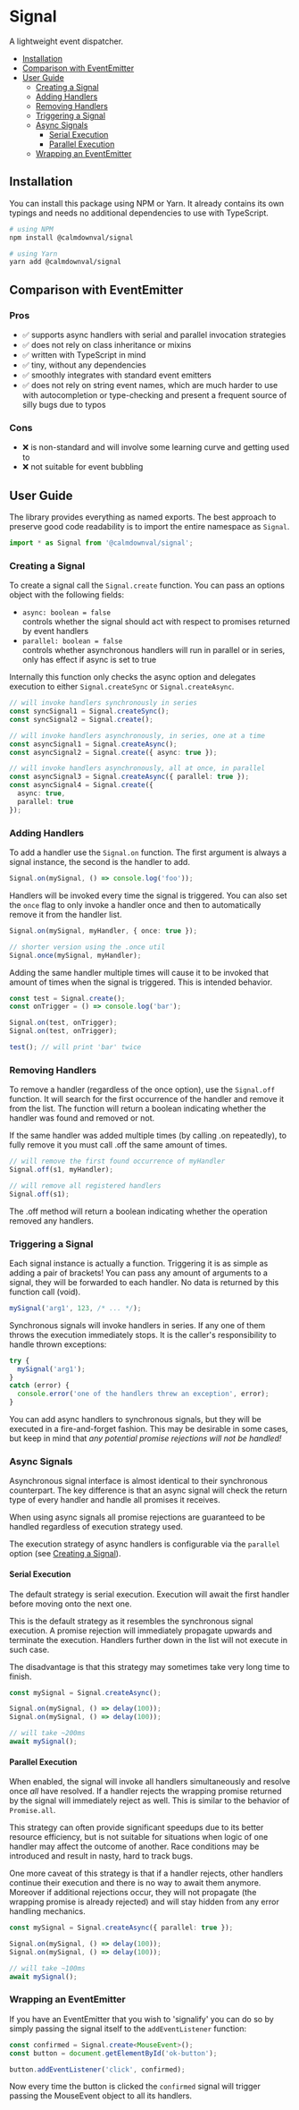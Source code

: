 # Signal

A lightweight event dispatcher.

- [Installation](#installation)
- [Comparison with EventEmitter](#comparison-with-eventemitter)
- [User Guide](#user-guide)
  - [Creating a Signal](#creating-a-signal)
  - [Adding Handlers](#adding-handlers)
  - [Removing Handlers](#removing-handlers)
  - [Triggering a Signal](#triggering-a-signal)
  - [Async Signals](#async-signals)
    - [Serial Execution](#serial-execution)
    - [Parallel Execution](#parallel-execution)
  - [Wrapping an EventEmitter](#wrapping-an-eventemitter)

## Installation

You can install this package using NPM or Yarn. It already contains its own
typings and needs no additional dependencies to use with TypeScript.

```sh
# using NPM
npm install @calmdownval/signal

# using Yarn
yarn add @calmdownval/signal
```

## Comparison with EventEmitter

### Pros

- ✅ supports async handlers with serial and parallel invocation strategies
- ✅ does not rely on class inheritance or mixins
- ✅ written with TypeScript in mind
- ✅ tiny, without any dependencies
- ✅ smoothly integrates with standard event emitters
- ✅ does not rely on string event names, which are much harder to use with
  autocompletion or type-checking and present a frequent source of silly bugs
  due to typos

### Cons

- ❌ is non-standard and will involve some learning curve and getting used to
- ❌ not suitable for event bubbling

## User Guide

The library provides everything as named exports. The best approach to preserve
good code readability is to import the entire namespace as `Signal`.

```ts
import * as Signal from '@calmdownval/signal';
```

### Creating a Signal

To create a signal call the `Signal.create` function. You can pass an options
object with the following fields:

- `async: boolean = false`  
  controls whether the signal should act with respect to promises returned by
  event handlers
- `parallel: boolean = false`  
  controls whether asynchronous handlers will run in parallel or in series, only
  has effect if async is set to true

Internally this function only checks the async option and delegates execution
to either `Signal.createSync` or `Signal.createAsync`.

```ts
// will invoke handlers synchronously in series
const syncSignal1 = Signal.createSync();
const syncSignal2 = Signal.create();

// will invoke handlers asynchronously, in series, one at a time
const asyncSignal1 = Signal.createAsync();
const asyncSignal2 = Signal.create({ async: true });

// will invoke handlers asynchronously, all at once, in parallel
const asyncSignal3 = Signal.createAsync({ parallel: true });
const asyncSignal4 = Signal.create({
  async: true,
  parallel: true
});
```

### Adding Handlers

To add a handler use the `Signal.on` function. The first argument is always a
signal instance, the second is the handler to add.

```ts
Signal.on(mySignal, () => console.log('foo'));
```

Handlers will be invoked every time the signal is triggered. You can also set
the `once` flag to only invoke a handler once and then to automatically remove
it from the handler list.

```ts
Signal.on(mySignal, myHandler, { once: true });

// shorter version using the .once util
Signal.once(mySignal, myHandler);
```

Adding the same handler multiple times will cause it to be invoked that amount
of times when the signal is triggered. This is intended behavior.

```ts
const test = Signal.create();
const onTrigger = () => console.log('bar');

Signal.on(test, onTrigger);
Signal.on(test, onTrigger);

test(); // will print 'bar' twice
```

### Removing Handlers

To remove a handler (regardless of the once option), use the `Signal.off`
function. It will search for the first occurrence of the handler and remove it
from the list. The function will return a boolean indicating whether the handler
was found and removed or not.

If the same handler was added multiple times (by calling .on repeatedly), to
fully remove it you must call .off the same amount of times.

```ts
// will remove the first found occurrence of myHandler
Signal.off(s1, myHandler);

// will remove all registered handlers
Signal.off(s1);
```

The .off method will return a boolean indicating whether the operation removed
any handlers.

### Triggering a Signal

Each signal instance is actually a function. Triggering it is as simple as
adding a pair of brackets! You can pass any amount of arguments to a signal,
they will be forwarded to each handler. No data is returned by this function
call (void).

```ts
mySignal('arg1', 123, /* ... */);
```

Synchronous signals will invoke handlers in series. If any one of them throws
the execution immediately stops. It is the caller's responsibility to handle
thrown exceptions:

```ts
try {
  mySignal('arg1');
}
catch (error) {
  console.error('one of the handlers threw an exception', error);
}
```

You can add async handlers to synchronous signals, but they will be executed in
a fire-and-forget fashion. This may be desirable in some cases, but keep in mind
that *any potential promise rejections will not be handled!*

### Async Signals

Asynchronous signal interface is almost identical to their synchronous
counterpart. The key difference is that an async signal will check the return
type of every handler and handle all promises it receives.

When using async signals all promise rejections are guaranteed to be handled
regardless of execution strategy used.

The execution strategy of async handlers is configurable via the `parallel`
option (see [Creating a Signal](#creating-a-signal)).

#### Serial Execution

The default strategy is serial execution. Execution will await the first handler
before moving onto the next one.

This is the default strategy as it resembles the synchronous signal execution.
A promise rejection will immediately propagate upwards and terminate the
execution. Handlers further down in the list will not execute in such case.

The disadvantage is that this strategy may sometimes take very long time to
finish.

```ts
const mySignal = Signal.createAsync();

Signal.on(mySignal, () => delay(100));
Signal.on(mySignal, () => delay(100));

// will take ~200ms
await mySignal();
```

#### Parallel Execution

When enabled, the signal will invoke all handlers simultaneously and resolve
once *all* have resolved. If a handler rejects the wrapping promise returned by
the signal will immediately reject as well. This is similar to the behavior of
`Promise.all`.

This strategy can often provide significant speedups due to its better resource
efficiency, but is not suitable for situations when logic of one handler may
affect the outcome of another. Race conditions may be introduced and result in
nasty, hard to track bugs.

One more caveat of this strategy is that if a handler rejects, other handlers
continue their execution and there is no way to await them anymore. Moreover if
additional rejections occur, they will not propagate (the wrapping promise is
already rejected) and will stay hidden from any error handling mechanics.

```ts
const mySignal = Signal.createAsync({ parallel: true });

Signal.on(mySignal, () => delay(100));
Signal.on(mySignal, () => delay(100));

// will take ~100ms
await mySignal();
```

### Wrapping an EventEmitter

If you have an EventEmitter that you wish to 'signalify' you can do so by simply
passing the signal itself to the `addEventListener` function:

```ts
const confirmed = Signal.create<MouseEvent>();
const button = document.getElementById('ok-button');

button.addEventListener('click', confirmed);
```

Now every time the button is clicked the `confirmed` signal will trigger passing
the MouseEvent object to all its handlers.
